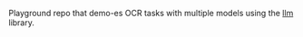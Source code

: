 Playground repo that demo-es OCR tasks with multiple models using the [llm](https://llm.datasette.io/en/stable/python-api.html) library. 
